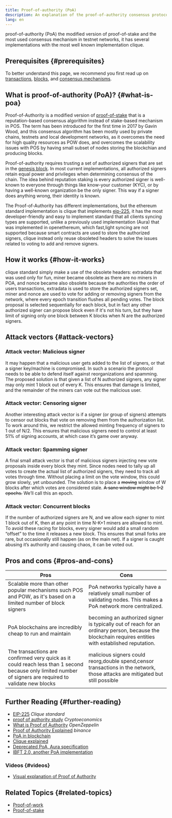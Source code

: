 ```yaml
---
title: Proof-of-authority (PoA)
description: An explanation of the proof-of-authority consensus protocol and its role in blockchain ecosystem.
lang: en
---
```


proof-of-authority (PoA) the modified version of proof-of-stake and the most used consensus mechanism in testnet networks, it has several implementations with the most well known implementation clique.

## Prerequisites {#prerequisites}

To better understand this page, we recommend you first read up on [transactions](/developers/docs/transactions/), [blocks](/developers/docs/blocks/), and [consensus mechanisms](/developers/docs/consensus-mechanisms/).

## What is proof-of-authority (PoA)? {#what-is-poa}

Proof-of-Authority is a modified version of [proof-of-stake](/developers/docs/consensus-mechanisms/pos/) that is a reputation-based consensus algorithm instead of stake-based mechanism in POS. The term has been introduced for the first time in 2017 by Gavin Wood, and this consensus algorithm has been mostly used by private chains, testnets and local development networks, as it overcomes the need for high quality resources as POW does, and overcomes the scalability issues with POS by having small subset of nodes storing the blockchian and producing blocks.

Proof-of-authority requires trusting a set of authorized signers that are set in the [genesis block](/glossary/#genesis-block). In most current implementations, all authorized signers retain equal power and privileges when determining consensus of the chain. The idea behind reputation staking is every authorized signer is well-known to everyone through things like know-your customer (KYC), or by having a well-known organization be the only signer. This way if a signer does anything wrong, their identity is known.

The Proof-of-Authority has different implementations, but the ethereum standard implementation is clique that implements [eip-225](https://eips.ethereum.org/EIPS/eip-225), it has the most developer-friendly and easy to implement standard that all clients syncing types are supported, unlike a previously used implementation (Aura) that was implemented in openethereum, which fast,light syncing are not supported because smart contracts are used to store the authorized signers, clique instead only reuse obsoleted headers to solve the issues related to voting to add and remove signers.

## How it works {#how-it-works}

clique standard simply make a use of the obsolete headers: extradata that was used only for fun, miner became obsolete as there are no miners in POA, and nonce became also obsolete because the authorities the order of users transactions, extradata is used to store the authorized signers set, miner and nonce are used to vote for adding or removing signers from the network, where every epoch transition flushes all pending votes. The block proposal is selected sequentially for each block, but in fact any other authorized signer can propose block even if it's not his turn, but they have limit of signing only one block between K blocks when N are the authorized signers.

## Attack vectors {#attack-vectors}

### Attack vector: Malicious signer

It may happen that a malicious user gets added to the list of signers, or that a signer key/machine is compromised. In such a scenario the protocol needs to be able to defend itself against reorganizations and spamming. The proposed solution is that given a list of N authorized signers, any signer may only mint 1 block out of every K. This ensures that damage is limited, and the remainder of the miners can vote out the malicious user.

### Attack vector: Censoring signer

Another interesting attack vector is if a signer (or group of signers) attempts to censor out blocks that vote on removing them from the authorization list. To work around this, we restrict the allowed minting frequency of signers to 1 out of N/2. This ensures that malicious signers need to control at least 51% of signing accounts, at which case it’s game over anyway.

### Attack vector: Spamming signer

A final small attack vector is that of malicious signers injecting new vote proposals inside every block they mint. Since nodes need to tally up all votes to create the actual list of authorized signers, they need to track all votes through time. Without placing a limit on the vote window, this could grow slowly, yet unbounded. The solution is to place a ~~moving~~ window of W blocks after which votes are considered stale. ~~A sane window might be 1-2 epochs.~~ We’ll call this an epoch.

### Attack vector: Concurrent blocks

If the number of authorized signers are N, and we allow each signer to mint 1 block out of K, then at any point in time N-K+1 miners are allowed to mint. To avoid these racing for blocks, every signer would add a small random “offset” to the time it releases a new block. This ensures that small forks are rare, but occasionally still happen (as on the main net). If a signer is caught abusing it’s authority and causing chaos, it can be voted out.

## Pros and cons {#pros-and-cons}

| Pros                                                                                                                                                      | Cons                                                                                                                                                  |
| --------------------------------------------------------------------------------------------------------------------------------------------------------- | ----------------------------------------------------------------------------------------------------------------------------------------------------- |
| Scalable more than other popular mechanisms such POS and POW, as it's based on a limited number of block signers                                          | PoA networks typically have a relatively small number of validating nodes. This makes a PoA network more centralized.                                 |
| PoA blockchains are incredibly cheap to run and maintain                                                                                                  | becoming an authorized signer is typically out of reach for an ordinary person, because the blockchain requires entities with established reputation. |
| The transactions are confirmed very quick as it could reach less than 1 second because only limited number of signers are required to validate new blocks | malicious signers could reorg,double spend,censor transactions in the network, those attacks are mitigated but still possible                         |

## Further Reading {#further-reading}

- [EIP-225](https://eips.ethereum.org/EIPS/eip-225) _Clique standard_
- [proof of authority study](https://github.com/cryptoeconomics-study/website/blob/master/docs/sync/2.4-lecture.md) _Cryptoeconomics_
- [What is Proof of Authority](https://forum.openzeppelin.com/t/proof-of-authority/3577) _OpenZeppelin_
- [Proof of Authority Explained](https://academy.binance.com/en/articles/proof-of-authority-explained) _binance_
- [PoA in blockchain](https://medium.com/techskill-brew/proof-of-authority-or-poa-in-blockchain-part-11-blockchain-series-be15b3321cba)
- [Clique explained](https://medium.com/@Destiner/clique-cross-client-proof-of-authority-algorithm-for-ethereum-8b2a135201d)
- [Deprecated PoA, Aura specification](https://openethereum.github.io/Chain-specification)
- [IBFT 2.0, another PoA implementation](https://besu.hyperledger.org/stable/private-networks/concepts/poa)

### Videos {#videos}

- [Visual explanation of Proof of Authority](https://youtu.be/Mj10HSEM5_8)

## Related Topics {#related-topics}

- [Proof-of-work](/developers/docs/consensus-mechanisms/pow/)
- [Proof-of-stake](/developers/docs/consensus-mechanisms/pos/)
